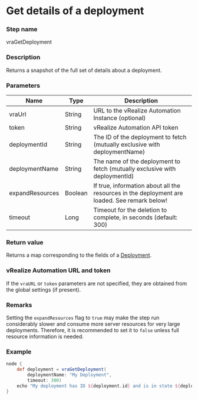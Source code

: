 # Get details of a deployment

### Step name
vraGetDeployment

### Description
Returns a snapshot of the full set of details about a deployment. 

### Parameters
| Name | Type | Description |
|------|------|-------------|
| vraUrl | String | URL to the vRealize Automation Instance (optional) |
| token | String | vRealize Automation API token |
| deploymentId | String |The ID of the deployment to fetch (mutually exclusive with deploymentName) |
| deploymentName | String | The name of the deployment to fetch (mutually exclusive with deploymentId) |
| expandResources | Boolean | If true, information about all the resources in the deployment are loaded. See remark below! |
| timeout | Long | Timeout for the deletion to complete, in seconds (default: 300) |

### Return value
Returns a map corresponding to the fields of a [Deployment](https://prydin.github.io/vrealize-automation-plugin-for-jenkins/apidocs/com/vmware/vra/jenkinsplugin/model/catalog/Deployment.html). 

### vRealize Automation URL and token
If the ```vraURL``` or ```token``` parameters are not specified, they are obtained from the 
global settings (if present).

### Remarks 
Setting the ```expandResources``` flag to ```true``` may make the step run considerably slower and
consume more server resources for very large deployments. Therefore, it is recommended to set
it to ```false``` unless full resource information is needed.

### Example
```groovy
node {
    def deployment = vraGetDeployment(
        deploymentName: "My Deployment",
        timeout: 300)
    echo "My deployment has ID ${deployment.id} and is in state ${deployment.status}"
}
```